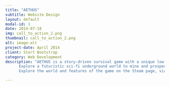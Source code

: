 ```yaml
---
title: "AETHUS"
subtitle: Website Design
layout: default
modal-id: 1
date: 2014-07-18
img: call_to_action_2.png
thumbnail: call_to_action_2.png
alt: image-alt
project-date: April 2014
client: Start Bootstrap
category: Web Development
description: "AETHUS is a story-driven survival game with a unique low-poly isometric style and deep, systemic gameplay. <br> <br>
	  Explore a futuristic sci-fi underground world to mine and prospect for the valuable resources you need to build up your cosy mining outpost<br> <br>
	  Explore the world and features of the game on the Steam page, via the widget below!"

---
```

